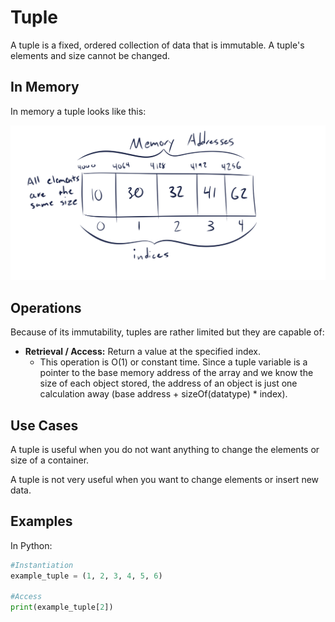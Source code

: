 # Tuple

A tuple is a fixed, ordered collection of data that is immutable. A tuple's elements and size cannot be changed.

## In Memory

In memory a tuple looks like this:

![Image of a tuple in memory](images/array.png)

## Operations

Because of its immutability, tuples are rather limited but they are capable of:

* **Retrieval / Access:** Return a value at the specified index.
    * This operation is O(1) or constant time. Since a tuple variable is a pointer to the base memory address of the array and we know the size of each object stored, the address of an object is just one calculation away (base address + sizeOf(datatype) * index).


## Use Cases

A tuple is useful when you do not want anything to change the elements or size of a container.

A tuple is not very useful when you want to change elements or insert new data.

## Examples

In Python:

```python
#Instantiation
example_tuple = (1, 2, 3, 4, 5, 6)

#Access
print(example_tuple[2])
```
